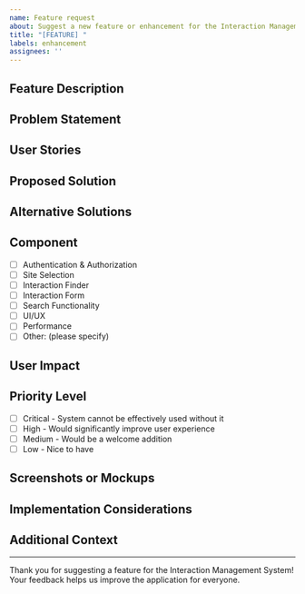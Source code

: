 ```yaml
---
name: Feature request
about: Suggest a new feature or enhancement for the Interaction Management System
title: "[FEATURE] "
labels: enhancement
assignees: ''
---
```


## Feature Description
<!-- A clear and concise description of the feature you're proposing -->

## Problem Statement
<!-- Describe the problem this feature would solve or the need it addresses -->

## User Stories
<!-- Describe how users would interact with this feature -->
<!-- Format: As a [type of user], I want to [action] so that [benefit] -->
<!-- Examples:
- As a site administrator, I want to export interaction data to CSV so that I can analyze it in Excel
- As a regular user, I want to save search filters so that I can quickly access common queries
-->

## Proposed Solution
<!-- If you have a specific solution in mind, describe it here -->

## Alternative Solutions
<!-- Are there other ways to address this need? What alternatives have you considered? -->

## Component
<!-- Which part of the system would this feature affect? -->
- [ ] Authentication & Authorization
- [ ] Site Selection
- [ ] Interaction Finder
- [ ] Interaction Form
- [ ] Search Functionality
- [ ] UI/UX
- [ ] Performance
- [ ] Other: (please specify)

## User Impact
<!-- How would this feature impact users? Who would benefit most? -->

## Priority Level
<!-- How important is this feature to you? -->
- [ ] Critical - System cannot be effectively used without it
- [ ] High - Would significantly improve user experience
- [ ] Medium - Would be a welcome addition
- [ ] Low - Nice to have

## Screenshots or Mockups
<!-- If applicable, add mockups or diagrams to help explain your feature -->

## Implementation Considerations
<!-- Any technical details, challenges, or considerations for implementing this feature -->

## Additional Context
<!-- Add any other context about the feature request here -->

---

Thank you for suggesting a feature for the Interaction Management System! Your feedback helps us improve the application for everyone.
